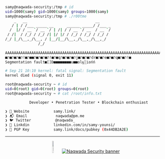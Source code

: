 ```sh
samy@naqwada-security:/tmp # id
uid=1000(samy) gid=1000(samy) groups=1000(samy)
samy@naqwada-security:/tmp # ./r00tme
    _   __                               __     
   / | / /___ _____ __      ______ _____/ /___ _
  /  |/ / __ `/ __ `/ | /| / / __ `/ __  / __ `/
 / /|  / /_/ / /_/ /| |/ |/ / /_/ / /_/ / /_/ / 
/_/ |_/\__,_/\__, / |__/|__/\__,_/\__,_/\__,_/  
               /_/                
               
AAAAAAAAAAAAAAAAAAAAAAAAAAAAAAAAAAAAAAAAAAAAAAAAAAAAAAAAAAAAAAAAAAAAAAAAAAAAAA
■ת■!ת■ת■ת■ת■■ת■!ת■ת■ת■ת■qת■ת■ת■תj■ת■ת■תdr■ת■תe■ת■תq■ת■ת!■
Segmentation fault■[]D■■■■■■■■u■■ol╗░iońń

# Sep 21 10:10 kernel: fatal signal: Segmentation fault
kernel died (signal 0, exit 11)

root@naqwada-security ~ # id
uid=0(root) gid=0(root) groups=0(root)
root@naqwada-security ~ # cat /root/info.txt

           Developer • Penetration Tester • Blockchain enthusiast 

❯ 🏡 Website           samy.link/
❯ 📬 Email             naqwada@pm.me
❯ 🐦 Twitter           @naqwada_
❯ 📱 Linkdin           linkedin.com/in/samy-younsi/
❯ 🔐 PGP Key           samy.link/docs/pubkey (0x44DB2A2E)
```
---

<p align="center">
 <a href="https://samy.link" title="Visit my portfolio!" target="_blank"> <img width="10%" src="https://i.ibb.co/6FqwC67/Naqwada-logo.png" alt="Naqwada Security logo"></a>
  <a href="https://samy.link/blog" title="Visit my blog!" target="_blank"> <img src="https://i.ibb.co/z4kK1SW/Naqwada-Security-Samy-Logo.png" alt="Naqwada Security banner"></a>
</p>
